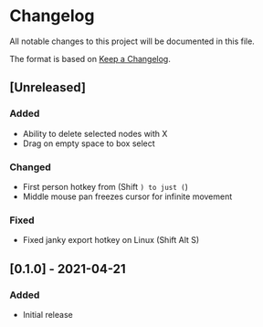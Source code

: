 # Changelog
All notable changes to this project will be documented in this file.

The format is based on [Keep a Changelog](https://keepachangelog.com/en/1.0.0/).

## [Unreleased]
### Added
- Ability to delete selected nodes with X
- Drag on empty space to box select

### Changed
- First person hotkey from (Shift `) to just (`)
- Middle mouse pan freezes cursor for infinite movement

### Fixed
- Fixed janky export hotkey on Linux (Shift Alt S)

## [0.1.0] - 2021-04-21
### Added
- Initial release
